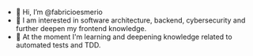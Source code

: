 - 👋 Hi, I’m @fabricioesmerio
- 👀 I am interested in software architecture, backend, cybersecurity and further deepen my frontend knowledge.
- 🌱 At the moment I'm learning and deepening knowledge related to automated tests and TDD.

<!---
fabricioesmerio/fabricioesmerio is a ✨ special ✨ repository because its `README.md` (this file) appears on your GitHub profile.
You can click the Preview link to take a look at your changes.
--->

